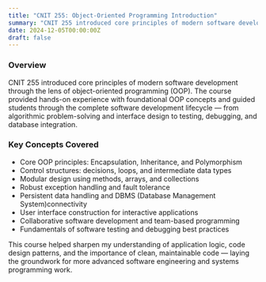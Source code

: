 ```yaml
---
title: "CNIT 255: Object-Oriented Programming Introduction"
summary: "CNIT 255 introduced core principles of modern software development through the lens of object-oriented programming (OOP)."
date: 2024-12-05T00:00:00Z
draft: false
---
```


### Overview
CNIT 255 introduced core principles of modern software development through the lens of object-oriented programming (OOP). The course provided hands-on experience with foundational OOP concepts and guided students through the complete software development lifecycle — from algorithmic problem-solving and interface design to testing, debugging, and database integration.

### Key Concepts Covered
- Core OOP principles: Encapsulation, Inheritance, and Polymorphism
- Control structures: decisions, loops, and intermediate data types
- Modular design using methods, arrays, and collections
- Robust exception handling and fault tolerance
- Persistent data handling and DBMS (Database Management System)connectivity
- User interface construction for interactive applications
- Collaborative software development and team-based programming
- Fundamentals of software testing and debugging best practices

This course helped sharpen my understanding of application logic, code design patterns, and the importance of clean, maintainable code — laying the groundwork for more advanced software engineering and systems programming work.